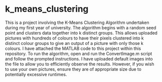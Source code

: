 # k_means_clustering
This is a project involving the K-Means Clustering Algorithm undertaken during my first year of university. The algorithm begins with a random seed point and clusters data together into k distinct groups. This allows uploaded pictures with hundreds of colours to have their pixels clustered into k distinct colour groups to give an output of a picture with only those k colours. I have attached the MATLAB code to this project within this repository. To run the algorithm, open and run the ConvertImage.m script and follow the prompted instructions. I have uploaded default images into the file to allow you to efficiently observe the results. However, if you wish to use your own pictures, ensure they are of appropriate size due to potentially excessive runtimes. 
